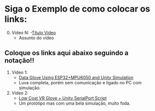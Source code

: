 # Siga o Exemplo de como colocar os links:
0. Vídeo N:
   -[Título Vídeo](link)
   - Assunto do vídeo

## **Coloque os links aqui abaixo seguindo a notação!!**
1. Vídeo 1:
    - [Data Glove Using ESP32+MPU6050 and Unity Simulation](https://youtu.be/hfcSUUkv5UE?si=eYKMjFRvnxiL97gh)
    - Luva completa, porém sem comunicação e ligado no PC com simulação.
2. Vídeo 2:
    - [Low Cost VR Glove + Unity SerialPort Script](https://youtu.be/SyV941iTRvU?si=VwXNnz71lI7ZF_Kc)
    - Um protótipo mas com uma bela simulação, muito foda.

    
